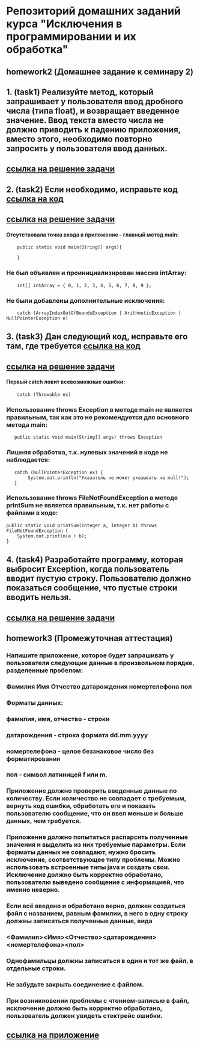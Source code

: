 # Репозиторий домашних заданий курса "Исключения в программировании и их обработка"
## **homework2 (Домашнее задание к семинару 2)**

## 1. (task1) Реализуйте метод, который запрашивает у пользователя ввод дробного числа (типа float), и возвращает введенное значение. Ввод текста вместо числа не должно приводить к падению приложения, вместо этого, необходимо повторно запросить у пользователя ввод данных. 
## [ссылка на решение задачи][1]

## 2. (task2) Если необходимо, исправьте код [ссылка на код][5]
## [ссылка на решение задачи][2]
#### Отсутствовала точка входа в приложение - главный метод main:
```
    public static void main(String[] args){

    }
```
### Не был объявлен и проинициализирован массив intArray:
```
    int[] intArray = { 0, 1, 2, 3, 4, 5, 6, 7, 8, 9 };
```
### Не были добавлены дополнительные исключения: 
```
    catch (ArrayIndexOutOfBoundsException | ArithmeticException | NullPointerException e) 
```
## 3. (task3) Дан следующий код, исправьте его там, где требуется [ссылка на код][5]
## [ссылка на решение задачи][3]
#### Первый catch ловит всевозможные ошибки:
```
    catch (Throwable ex)
```
### Использование throws Exception в методе main не является правильным, так как это не рекомендуется для основного метода main:
```
   public static void main(String[] args) throws Exception
```
### Лишняя обработка, т.к. нулевых значений в коде не наблюдается:
```
   catch (NullPointerException ex) {
        System.out.println("Указатель не может указывать на null!");
   }
```
### Использование throws FileNotFoundException в методе printSum не является правильным, т.к. нет работы с файлами в коде:
```
public static void printSum(Integer a, Integer b) throws FileNotFoundException {
    System.out.println(a + b);
}
```

## 4. (task4) Разработайте программу, которая выбросит Exception, когда пользователь вводит пустую строку. Пользователю должно показаться сообщение, что пустые строки вводить нельзя.
## [ссылка на решение задачи][4]

## **homework3 (Промежуточная аттестация)**
### Напишите приложение, которое будет запрашивать у пользователя следующие данные в произвольном порядке, разделенные пробелом:
### Фамилия Имя Отчество датарождения номертелефона пол

### Форматы данных:
### фамилия, имя, отчество - строки
### датарождения - строка формата dd.mm.yyyy
### номертелефона - целое беззнаковое число без форматирования
### пол - символ латиницей f или m.

### Приложение должно проверить введенные данные по количеству. Если количество не совпадает с требуемым, вернуть код ошибки, обработать его и показать пользователю сообщение, что он ввел меньше и больше данных, чем требуется.

### Приложение должно попытаться распарсить полученные значения и выделить из них требуемые параметры. Если форматы данных не совпадают, нужно бросить исключение, соответствующее типу проблемы. Можно использовать встроенные типы java и создать свои. Исключение должно быть корректно обработано, пользователю выведено сообщение с информацией, что именно неверно.

### Если всё введено и обработано верно, должен создаться файл с названием, равным фамилии, в него в одну строку должны записаться полученные данные, вида

### <Фамилия><Имя><Отчество><датарождения> <номертелефона><пол>

### Однофамильцы должны записаться в один и тот же файл, в отдельные строки.

### Не забудьте закрыть соединение с файлом.

### При возникновении проблемы с чтением-записью в файл, исключение должно быть корректно обработано, пользователь должен увидеть стектрейс ошибки.
## [ссылка на приложение][6]

[1]: <https://github.com/Shchelokoff/ExceptionJavaHW/blob/main/homework2/task1.java>
[2]: <https://github.com/Shchelokoff/ExceptionJavaHW/blob/main/homework2/task2.java>
[3]: <https://github.com/Shchelokoff/ExceptionJavaHW/blob/main/homework2/task3.java>
[4]: <https://github.com/Shchelokoff/ExceptionJavaHW/blob/main/homework2/task4.java>
[5]: <https://docs.google.com/document/d/17EaA1lDxzD5YigQ5OAal60fOFKVoCbEJqooB9XfhT7w/edit>
[6]: <https://github.com/Shchelokoff/ExceptionJavaHW/tree/main/homework3>

